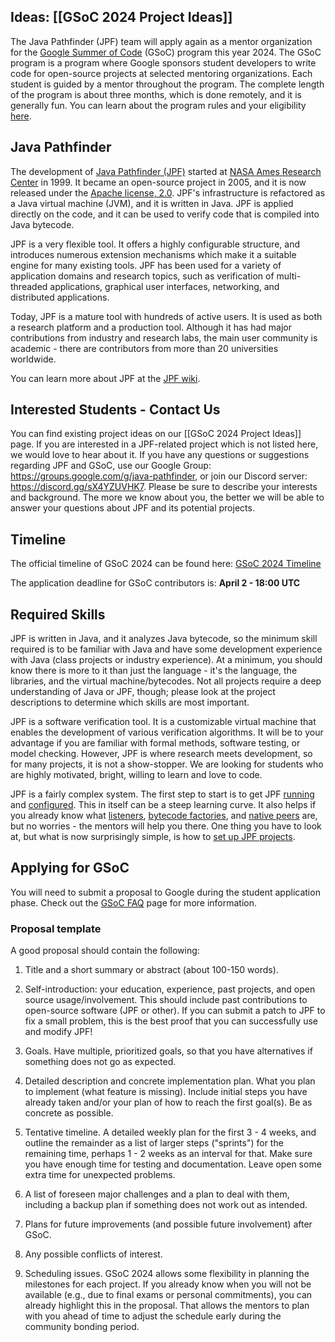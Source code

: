 ## Ideas: [[GSoC 2024 Project Ideas]]

The Java Pathfinder (JPF) team will apply again as a mentor organization for the [Google Summer of Code](https://summerofcode.withgoogle.com/) (GSoC) program this year 2024.
The GSoC program is a program where Google sponsors student developers to write code for open-source projects at selected mentoring organizations. Each student is guided by a mentor throughout the program. The complete length of the program is about three months, which is done remotely, and it is generally fun. You can learn about the program rules and your eligibility [here](https://summerofcode.withgoogle.com/rules/).

## Java Pathfinder ##

The development of [Java Pathfinder (JPF)](https://github.com/javapathfinder/jpf-core/wiki) started at [NASA Ames Research Center](http://www.nasa.gov/centers/ames/home/index.html) in 1999. It became an open-source project in 2005, and it is now released under the [Apache license, 2.0](http://www.apache.org/licenses/LICENSE-2.0). JPF's infrastructure is refactored as a Java virtual machine (JVM), and it is written in Java. JPF is applied directly on the code, and it can be used to verify code that is compiled into Java bytecode.

JPF is a very flexible tool. It offers a highly configurable structure, and introduces numerous extension mechanisms which make it a suitable engine for many existing tools. JPF has been used for a variety of application domains and research topics, such as verification of multi-threaded applications, graphical user interfaces, networking, and distributed applications. 

Today, JPF is a mature tool with hundreds of active users. It is used as both a research platform and a production tool. Although it has had major contributions from industry and research labs, the main user community is academic - there are contributors from more than 20 universities worldwide.

You can learn more about JPF at the [JPF wiki](https://github.com/javapathfinder/jpf-core/wiki).

## Interested Students - Contact Us ##

<!-- *Note that JPF has not yet been accepted for GSoC 2024 and that our [project ideas](https://github.com/javapathfinder/jpf-core/wiki/GSoC-2024-Project-Ideas) are still being extended and refined.* -->

You can find existing project ideas on our [[GSoC 2024 Project Ideas]] page. If you are interested in a JPF-related project which is not listed here, we would love to hear about it. If you have any questions or suggestions regarding JPF and GSoC, use our Google Group: https://groups.google.com/g/java-pathfinder, or join our Discord server: https://discord.gg/sX4YZUVHK7.
Please be sure to describe your interests and background. The more we know about you, the better we will be able to answer your questions about JPF and its potential projects.

## Timeline ##

<!--The exact timeline has not been published yet, but you can find a timeline overview and more details on the [GSoC website](https://summerofcode.withgoogle.com/how-it-works/#timeline).-->
The official timeline of GSoC 2024 can be found here: [GSoC 2024 Timeline](https://developers.google.com/open-source/gsoc/timeline)

The application deadline for GSoC contributors is: **April 2 - 18:00 UTC**

<!--
This list contains only the key deadlines; see [here](https://summerofcode.withgoogle.com/how-it-works/#timeline) for the full timeline.

* | 03/30 - 04/14 | Student application period |
* | 05/18 | Announcement of accepted students |
* | 05/18 - 06/08 | Community Bonding Period |
* | 06/08 | Coding officially begins |
* | 08/24 | Students submit their final work product |
* | 09/01 | Final results of Google Summer of Code 2021 announced |
-->

## Required Skills ##

JPF is written in Java, and it analyzes Java bytecode, so the minimum skill required is to be familiar with Java and have some development experience with Java (class projects or industry experience). At a minimum, you should know there is more to it than just the language - it's the language, the libraries, and the virtual machine/bytecodes. Not all projects require a deep understanding of Java or JPF, though; please look at the project descriptions to determine which skills are most important.

JPF is a software verification tool. It is a customizable virtual machine that enables the development of various verification algorithms. It will be to your advantage if you are familiar with formal methods, software testing, or model checking. However, JPF is where research meets development, so for many projects, it is not a show-stopper. We are looking for students who are highly motivated, bright, willing to learn and love to code.

JPF is a fairly complex system. The first step to start is to get JPF [running](Running-JPF) and [configured](Configuring-JPF). This in itself can be a steep learning curve. It also helps if you already know what [listeners](Listeners), [bytecode factories](Bytecode-Factories), and [native peers](Model-Java-Interface) are, but no worries - the mentors will help you there. One thing you have to look at, but what is now surprisingly simple, is how to [set up JPF projects](create_project).

## Applying for GSoC ##

You will need to submit a proposal to Google during the student application phase. Check out the [GSoC FAQ](https://developers.google.com/open-source/gsoc/faq) page for more information. 

### Proposal template

A good proposal should contain the following:

1. Title and a short summary or abstract (about 100-150 words).

2. Self-introduction: your education, experience, past projects, and open source usage/involvement. This should include past contributions to open-source software (JPF or other). If you can submit a patch to JPF to fix a small problem, this is the best proof that you can successfully use and modify JPF!

3. Goals. Have multiple, prioritized goals, so that you have alternatives if something does not go as expected.

4. Detailed description and concrete implementation plan. What you plan to implement (what feature is missing). Include initial steps you have already taken and/or your plan of how to reach the first goal(s). Be as concrete as possible.

5. Tentative timeline. A detailed weekly plan for the first 3 - 4 weeks, and outline the remainder as a list of larger steps ("sprints") for the remaining time, perhaps 1 - 2 weeks as an interval for that. Make sure you have enough time for testing and documentation. Leave open some extra time for unexpected problems.

6. A list of foreseen major challenges and a plan to deal with them, including a backup plan if something does not work out as intended.

7. Plans for future improvements (and possible future involvement) after GSoC.

8. Any possible conflicts of interest.

9. Scheduling issues. GSoC 2024 allows some flexibility in planning the milestones for each project. If you already know when you will not be available (e.g., due to final exams or personal commitments), you can already highlight this in the proposal. That allows the mentors to plan with you ahead of time to adjust the schedule early during the community bonding period.
